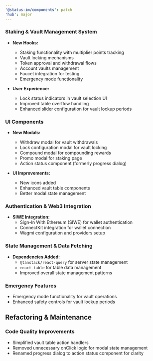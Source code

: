 ```yaml
---
'@status-im/components': patch
'hub': major
---
```


### Staking & Vault Management System

- **New Hooks:**

  - Staking functionality with multiplier points tracking
  - Vault locking mechanisms
  - Token approval and withdrawal flows
  - Account vaults management
  - Faucet integration for testing
  - Emergency mode functionality

- **User Experience:**
  - Lock status indicators in vault selection UI
  - Improved table overflow handling
  - Enhanced slider configuration for vault lockup periods

### UI Components

- **New Modals:**

  - Withdraw modal for vault withdrawals
  - Lock configuration modal for vault locking
  - Compound modal for compounding rewards
  - Promo modal for staking page
  - Action status component (formerly progress dialog)

- **UI Improvements:**
  - New icons added
  - Enhanced vault table components
  - Better modal state management

### Authentication & Web3 Integration

- **SIWE Integration:**
  - Sign-In With Ethereum (SIWE) for wallet authentication
  - ConnectKit integration for wallet connection
  - Wagmi configuration and providers setup

### State Management & Data Fetching

- **Dependencies Added:**
  - `@tanstack/react-query` for server state management
  - `react-table` for table data management
  - Improved overall state management patterns

### Emergency Features

- Emergency mode functionality for vault operations
- Enhanced safety controls for vault lockup periods

## Refactoring & Maintenance

### Code Quality Improvements

- Simplified vault table action handlers
- Removed unnecessary onClick logic for modal state management
- Renamed progress dialog to action status component for clarity

